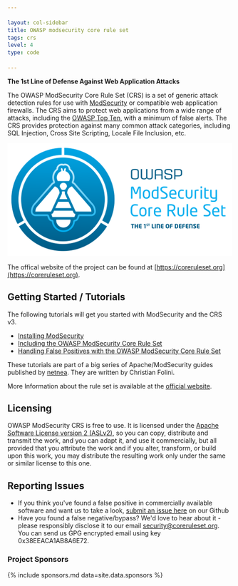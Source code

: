 ```yaml
---

layout: col-sidebar
title: OWASP modsecurity core rule set
tags: crs
level: 4
type: code

---
```


**The 1st Line of Defense Against Web Application Attacks**

The OWASP ModSecurity Core Rule Set (CRS) is a set of generic attack detection rules for use with [ModSecurity](https://modsecurity.org/) or compatible web application firewalls. The CRS aims to protect web applications from a wide range of attacks, including the [OWASP Top Ten](https://www.owasp.org/Top_Ten), with a minimum of false alerts. The CRS provides protection against many common attack categories, including SQL Injection, Cross Site Scripting, Locale File Inclusion, etc. 

![CRS Logo](assets/images/CRS-logo-full_size-512x257.png)

The offical website of the project can be found at [https://coreruleset.org](https://coreruleset.org).

## Getting Started / Tutorials

The following tutorials will get you started with ModSecurity and the CRS v3.

* [Installing ModSecurity](https://www.netnea.com/cms/apache-tutorial-6_embedding-modsecurity/)
* [Including the OWASP ModSecurity Core Rule Set](https://www.netnea.com/cms/apache-tutorial-7_including-modsecurity-core-rules/)
* [Handling False Positives with the OWASP ModSecurity Core Rule Set](https://www.netnea.com/cms/apache-tutorial-8_handling-false-positives-modsecurity-core-rule-set/)

These tutorials are part of a big series of Apache/ModSecurity guides published by [netnea](https://www.netnea.com/cms/apache-tutorials). They are written by Christian Folini.

More Information about the rule set is available at the [official website](https://coreruleset.org). 

## Licensing

OWASP ModSecurity CRS is free to use. It is licensed under the [Apache Software License version 2 (ASLv2)](https://www.apache.org/licenses/LICENSE-2.0), so you can copy, distribute and transmit the work, and you can adapt it, and use it commercially, but all provided that you attribute the work and if you alter, transform, or build upon this work, you may distribute the resulting work only under the same or similar license to this one. 

## Reporting Issues

* If you think you've found a false positive in commercially available software and want us to take a look, [submit an issue here](https://github.com/SpiderLabs/owasp-modsecurity-crs/issues/new) on our Github
* Have you found a false negative/bypass? We'd love to hear about it - please responsibly disclose it to our email [security@coreruleset.org](mailto:security@coreruleset.org).
  You can send us GPG encrypted email using key 0x38EEACA1AB8A6E72.

### Project Sponsors

{% include sponsors.md data=site.data.sponsors %}
